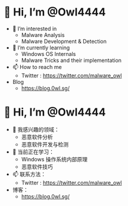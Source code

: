 # 👋 Hi, I’m @Owl4444
- 👀 I’m interested in
  - Malware Analysis
  - Malware Development & Detection
- 🌱 I’m currently learning 
  - Windows OS Internals
  - Malware Tricks and their implementation
- 📫 How to reach me 
  - Twitter : https://twitter.com/malware_owl
- Blog
  - https://blog.0wl.sg/ 


# 👋 Hi, I’m @Owl4444
- 👀 我感兴趣的领域：
  - 恶意软件分析
  - 恶意软件开发与检测
- 🌱 当前正在学习： 
  - Windows 操作系统内部原理
  - 恶意软件技巧
- 📫 联系方法：
  - Twitter : https://twitter.com/malware_owl
- 博客：
  - https://blog.0wl.sg/ 


<!---
Owl4444/Owl4444 is a ✨ special ✨ repository because its `README.md` (this file) appears on your GitHub profile.
You can click the Preview link to take a look at your changes.
--->
